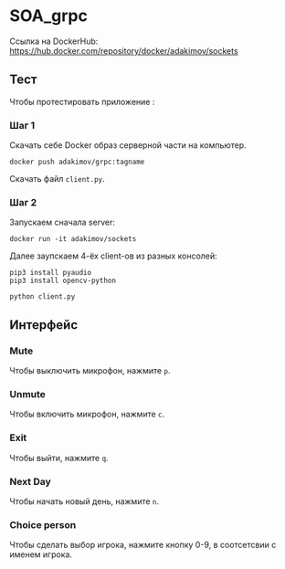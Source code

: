 # SOA_grpc

Ссылка на DockerHub: https://hub.docker.com/repository/docker/adakimov/sockets

## Тест

Чтобы протестировать приложение :

### Шаг 1

Скачать себе Docker образ серверной части на компьютер.

```
docker push adakimov/grpc:tagname
```

Скачать файл `client.py`.

### Шаг 2

Запускаем сначала server:

```
docker run -it adakimov/sockets
```

Далее заупскаем 4-ёх client-ов из разных консолей:

```
pip3 install pyaudio
pip3 install opencv-python

python client.py 
```

## Интерфейс


### Mute

Чтобы выключить микрофон, нажмите `p`.

### Unmute

Чтобы включить микрофон, нажмите `c`.

### Exit 
Чтобы выйти, нажмите `q`.

### Next Day
Чтобы начать новый день, нажмите `n`.

### Choice person
Чтобы сделать выбор игрока, нажмите кнопку 0-9, в соотсетсвии с именем игрока.
